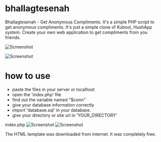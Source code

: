 # bhallagtesenah
Bhallagtesenah - Get Anonymous Compliments. It's a simple PHP script to get anonymous compliments. It's just a simple clone of Kubool, HushApp system. Create your own web application to get compliments from you friends. 

![Screenshot](https://image.prntscr.com/image/NXLcPAKfQ86z8XDIRxggsA.png)

![Screenshot](https://image.prntscr.com/image/bD0HzKyJSd-ebyc4XkrX0A.png)


# how to use 
- paste the files in your server or localhost
- open the 'index.php' file
- find out the variable named "$conn"
- give your database information correctly
- import 'database.sql' in your database.
- give your directory or site url in 'YOUR_DIRECTORY'

index.php
![Screenshot](https://image.prntscr.com/image/IXXGDX36RgCiD7PZr48blQ.png) 
![Screenshot](https://image.prntscr.com/image/Ld3RWEDKR1CaO_e_18IFhA.png)

The HTML template was downloaded from internet. It was completely free.


